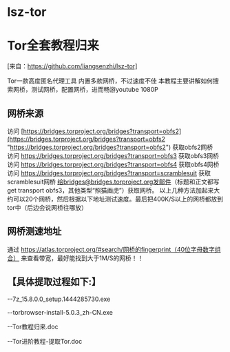 # lsz-tor

# Tor全套教程归来 #

[来自：https://github.com/liangsenzhi/lsz-tor]

Tor一款高度匿名代理工具
内置多款网桥，不过速度不佳
本教程主要讲解如何搜索网桥，测试网桥，配置网桥，进而畅游youtube 1080P

## 网桥来源 ##
访问 [https://bridges.torproject.org/bridges?transport=obfs2](https://bridges.torproject.org/bridges?transport=obfs2 "https://bridges.torproject.org/bridges?transport=obfs2") 获取obfs2网桥
<br />
访问 <a target="_blank" href="https://bridges.torproject.org/bridges?transport=obfs3">https://bridges.torproject.org/bridges?transport=obfs3</a> 获取obfs3网桥
访问 https://bridges.torproject.org/bridges?transport=obfs4 获取obfs4网桥
访问 https://bridges.torproject.org/bridges?transport=scramblesuit 获取scramblesuit网桥
给bridges@bridges.torproject.org发邮件（标题和正文都写get transport obfs3，其他类型“照猫画虎”）获取网桥。
以上几种方法加起来大约可以20个网桥，然后根据以下地址测试速度。最后把400K/S以上的网桥都放到tor中（后边会说网桥往哪放）

## 网桥测速地址 ##
通过 https://atlas.torproject.org/#search/网桥的fingerprint（40位字母数字组合） 来查看带宽，最好能找到大于1M/S的网桥！！

## 【具体提取过程如下:】 ##

--7z_15.8.0.0_setup.1444285730.exe

--torbrowser-install-5.0.3_zh-CN.exe

--Tor教程归来.doc

--Tor进阶教程-提取Tor.doc